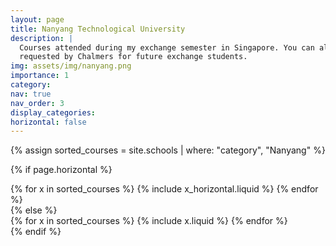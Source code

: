 ```yaml
---
layout: page
title: Nanyang Technological University
description: |
  Courses attended during my exchange semester in Singapore. You can also read my official exchange report
  requested by Chalmers for future exchange students.
img: assets/img/nanyang.png
importance: 1
category:
nav: true
nav_order: 3
display_categories:
horizontal: false
---
```


<!-- markdownlint-disable MD033 -->
<div class="education">
<!-- Display projects without categories -->

{% assign sorted_courses = site.schools | where: "category", "Nanyang" %}

  <!-- Generate cards for each project -->

{% if page.horizontal %}

  <div class="container">
    <div class="row row-cols-1 row-cols-md-2">
    {% for x in sorted_courses %}
      {% include x_horizontal.liquid %}
    {% endfor %}
    </div>
  </div>
{% else %}
  <div class="row row-cols-1 row-cols-md-3">
    {% for x in sorted_courses %}
      {% include x.liquid %}
    {% endfor %}
  </div>
{% endif %}
</div>
